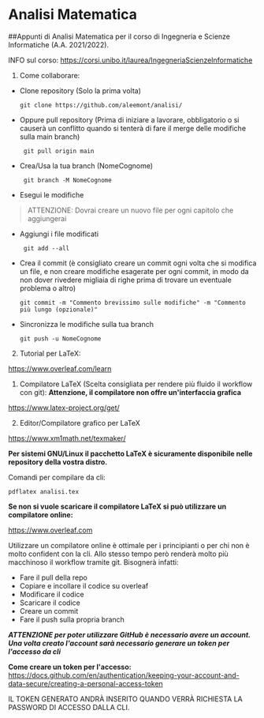 # Analisi Matematica
##Appunti di Analisi Matematica per il corso di Ingegneria e Scienze Informatiche (A.A. 2021/2022).

INFO sul corso: https://corsi.unibo.it/laurea/IngegneriaScienzeInformatiche

1. Come collaborare:

- Clone repository (Solo la prima volta)

      git clone https://github.com/aleemont/analisi/

- Oppure pull repository (Prima di iniziare a lavorare, obbligatorio o si causerà un conflitto quando si tenterà di fare il merge delle modifiche sulla main branch)

       git pull origin main

- Crea/Usa la tua branch (NomeCognome)

       git branch -M NomeCognome

- Esegui le modifiche

> ATTENZIONE: Dovrai creare un nuovo file per ogni capitolo che aggiungerai

- Aggiungi i file modificati

       git add --all

- Crea il commit (è consigliato creare un commit ogni volta che si modifica un file, e non creare modifiche esagerate per ogni commit, in modo da non dover
rivedere migliaia di righe prima di trovare un eventuale problema o altro)

      git commit -m "Commento brevissimo sulle modifiche" -m "Commento più lungo (opzionale)"

- Sincronizza le modifiche sulla tua branch

      git push -u NomeCognome

2. Tutorial per LaTeX:

https://www.overleaf.com/learn

  1. Compilatore LaTeX (Scelta consigliata per rendere più fluido il workflow con git):
  **Attenzione, il compilatore non offre un'interfaccia grafica**

https://www.latex-project.org/get/

  2. Editor/Compilatore grafico per LaTeX

https://www.xm1math.net/texmaker/

**Per sistemi GNU/Linux il pacchetto LaTeX è sicuramente disponibile nelle repository della vostra distro.**

Comandi per compilare da cli:

    pdflatex analisi.tex

**Se non si vuole scaricare il compilatore LaTeX si può utilizzare un compilatore online:**

https://www.overleaf.com

Utilizzare un compilatore online è ottimale per i principianti o per chi non è molto confident con la cli. Allo stesso tempo però renderà molto più macchinoso il workflow tramite git.
Bisognerà infatti:

  - Fare il pull della repo
  - Copiare e incollare il codice su overleaf
  - Modificare il codice
  - Scaricare il codice
  - Creare un commit
  - Fare il push sulla propria branch

***ATTENZIONE per poter utilizzare GitHub è necessario avere un account. 
  Una volta creato l'account sarà necessario generare un token per l'accesso da cli***
  
  **Come creare un token per l'accesso:** https://docs.github.com/en/authentication/keeping-your-account-and-data-secure/creating-a-personal-access-token
  
  IL TOKEN GENERATO ANDRÀ INSERITO QUANDO VERRÀ RICHIESTA LA PASSWORD DI ACCESSO DALLA CLI. 
  
